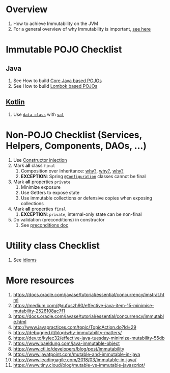 # Overview
1. How to achieve Immutability on the JVM
1. For a general overview of why Immutability is important, [see here](../general/immutability.md)


# Immutable POJO Checklist
## Java
1. See How to build [Core Java based POJOs](./pojos.core.java8-17.md)
1. See How to build [Lombok based POJOs](./pojos.lombok.java8-17.md)

## [Kotlin](https://kotlinlang.org/)
1. Use [`data class`](https://kotlinlang.org/docs/data-classes.html) with [`val`](https://kotlinlang.org/docs/basic-syntax.html#variables)


# Non-POJO Checklist (Services, Helpers, Components, DAOs, ...)
1. Use [Constructor injection](./dependency-injection.md)
1. Mark **all** class `final`
    1. Composition over Inheritance: [why?](https://en.wikipedia.org/wiki/Composition_over_inheritance), [why?](https://stackoverflow.com/questions/49002/prefer-composition-over-inheritance), [why?](https://medium.com/geekculture/composition-over-inheritance-7faed1628595)
    1. **EXCEPTION**: Spring [`@Configuration`](https://docs.spring.io/spring-framework/docs/current/javadoc-api/org/springframework/context/annotation/Configuration.html) classes cannot be final
1. Mark **all** properties `private`
    1. Minimize exposure
    1. Use Getters to expose state
    1. Use immutable collections or defensive copies when exposing collections
1. Mark **all** properties `final`
    1. **EXCEPTION**: `private`, internal-only state can be non-final
1. Do validation (preconditions) in constructor
    1. See [preconditions doc](./preconditions.md)


# Utility class Checklist
1. See [idioms](./classes.utility.md)


# More resources
1. https://docs.oracle.com/javase/tutorial/essential/concurrency/imstrat.html
1. https://medium.com/@rufuszh90/effective-java-item-15-minimise-mutability-2526108ac7f1
1. https://docs.oracle.com/javase/tutorial/essential/concurrency/immutable.html
1. http://www.javapractices.com/topic/TopicAction.do?Id=29
1. https://debugged.it/blog/why-immutability-matters/
1. https://dev.to/kylec32/effective-java-tuesday-minimize-mutability-55db
1. https://www.baeldung.com/java-immutable-object
1. https://www.ctl.io/developers/blog/post/immutability
1. https://www.javatpoint.com/mutable-and-immutable-in-java
1. https://www.leadingagile.com/2018/03/immutable-in-java/
1. https://www.tiny.cloud/blog/mutable-vs-immutable-javascript/
